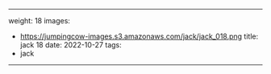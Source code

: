 
---
weight: 18
images:
- https://jumpingcow-images.s3.amazonaws.com/jack/jack_018.png
title: jack 18
date: 2022-10-27
tags:
- jack
---
